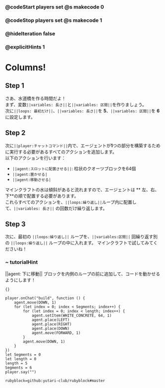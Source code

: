 ### @codeStart players set @s makecode 0
### @codeStop players set @s makecode 1

### @hideIteration false 
### @explicitHints 1


# Columns!

## Step 1
さあ、水道橋を作る時間だよ！<br>
まず、変数``||variables: 長さ||``と``||variables: 区間||``を作りましょう。<br>
次に``||loops: 最初だけ||``、``||variables: 長さ||``を **5**、``||variables: 区間||``を **6** に設定します。<br>
<!-- Time to build the aqueducts! First, create ``||variable: length||`` and ``||variable: segments||`` variables. Then ``||variable: set length||`` to **5** and ``||variable: set segments||`` to **6** ``||loops: on start||``.  -->

## Step 2
次に``||player:チャットコマンド||``内で、エージェントが**1**つの部分を構築するために実行する必要があるすべてのアクションを追加します。<br>
以下のアクションを行います：<br>
- ``||agent:スロットに配置させる||``: 柱状のクオーツブロックを64個
- ``||agent:置かせる|``
- ``||agent:移動させる|``

マインクラフトの水は傾斜があると流れますので、エージェントは ** 左、右、下**の順で配置する必要があります。<br>
これらすべてのアクションを、``||loops:繰り返し||``ループ内に配置して、``||variables: 長さ||`` の回数だけ繰り返します。

<!-- Now within an ``||player: on chat command||`` you need to add all the actions that the Agent needs to perform in order to build **1** part: ``||agent: set block pillar of quartz||`` at the count of **64**, ``||agent: place||`` and ``||agent: move forward||``. Water in Minecraft will flow if there is a slope, so the Agent needs to **place left, right and down**. Place all these actions within a ``||loops: repeat||`` loop that **repeats** ``||variable: length||`` times.  -->

## Step 3
次に、最初の ``||loops:繰り返し||`` ループを、``||variables:区間||`` 回繰り返す別の ``||loops:繰り返し||`` ループの中に入れます。
マインクラフトで試してみてくださいね！
<!-- Now nest the first ``||loops: repeat||`` loop within another ``||loops: repeat||`` loop that repeats ``||variables:segments||`` times. Try it out in Minecraft! -->

### ~ tutorialHint
||agent: 下に移動|| ブロックを内側のループの前に追加して、コードを動かせるようにします！
<!-- Add ``||agent: agent move down||`` block before the inner loop to make the code work! -->

```template
{}
``` 

```ghost
player.onChat("build", function () {
    agent.move(DOWN, 1)
    for (let index = 0; index < Segments; index++) {
        for (let index = 0; index < length; index++) {
            agent.setItem(WHITE_CONCRETE, 64, 1)
            agent.place(LEFT)
            agent.place(RIGHT)
            agent.place(DOWN)
            agent.move(FORWARD, 1)
        }
        agent.move(DOWN, 1)
    }
})
let Segments = 0
let length = 0
length = 5
Segments = 6
player.say("")
```
```package
rubyblock=github:yutari-club/rubyblock#master
```